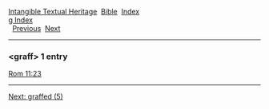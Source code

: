 [Intangible Textual Heritage](../../index)  [Bible](../index) 
[Index](index)   
[g Index](_g_)  
  [Previous](c04886)  [Next](c04888) 

------------------------------------------------------------------------

### &lt;graff&gt; 1 entry

[Rom 11:23](../kjv/rom011.htm#023)  

------------------------------------------------------------------------

[Next: graffed (5)](c04888)
